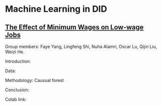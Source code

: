 # Machine Learning in DID
## [The Effect of Minimum Wages on Low-wage Jobs](https://doi.org/10.1093/qje/qjz014)
Group members: Faye Yang, Lingfeng Shi, Nuha Alamri, Oscar Lu, Qijin Liu, Weizi He.

Introduction:

Data:

Methodology: Causual forest

Conclusion:

Colab link:
